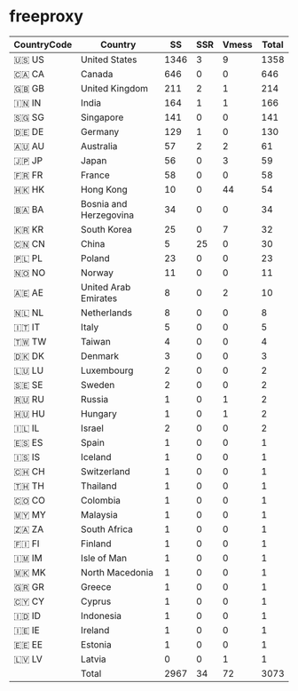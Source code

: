 # freeproxy

|CountryCode|Country|SS|SSR|Vmess|Total|
|  ----  | ----  |  ----  | ----  |  ----  | ----  |
|🇺🇸 US|United States|1346|3|9|1358|
|🇨🇦 CA|Canada|646|0|0|646|
|🇬🇧 GB|United Kingdom|211|2|1|214|
|🇮🇳 IN|India|164|1|1|166|
|🇸🇬 SG|Singapore|141|0|0|141|
|🇩🇪 DE|Germany|129|1|0|130|
|🇦🇺 AU|Australia|57|2|2|61|
|🇯🇵 JP|Japan|56|0|3|59|
|🇫🇷 FR|France|58|0|0|58|
|🇭🇰 HK|Hong Kong|10|0|44|54|
|🇧🇦 BA|Bosnia and Herzegovina|34|0|0|34|
|🇰🇷 KR|South Korea|25|0|7|32|
|🇨🇳 CN|China|5|25|0|30|
|🇵🇱 PL|Poland|23|0|0|23|
|🇳🇴 NO|Norway|11|0|0|11|
|🇦🇪 AE|United Arab Emirates|8|0|2|10|
|🇳🇱 NL|Netherlands|8|0|0|8|
|🇮🇹 IT|Italy|5|0|0|5|
|🇹🇼 TW|Taiwan|4|0|0|4|
|🇩🇰 DK|Denmark|3|0|0|3|
|🇱🇺 LU|Luxembourg|2|0|0|2|
|🇸🇪 SE|Sweden|2|0|0|2|
|🇷🇺 RU|Russia|1|0|1|2|
|🇭🇺 HU|Hungary|1|0|1|2|
|🇮🇱 IL|Israel|2|0|0|2|
|🇪🇸 ES|Spain|1|0|0|1|
|🇮🇸 IS|Iceland|1|0|0|1|
|🇨🇭 CH|Switzerland|1|0|0|1|
|🇹🇭 TH|Thailand|1|0|0|1|
|🇨🇴 CO|Colombia|1|0|0|1|
|🇲🇾 MY|Malaysia|1|0|0|1|
|🇿🇦 ZA|South Africa|1|0|0|1|
|🇫🇮 FI|Finland|1|0|0|1|
|🇮🇲 IM|Isle of Man|1|0|0|1|
|🇲🇰 MK|North Macedonia|1|0|0|1|
|🇬🇷 GR|Greece|1|0|0|1|
|🇨🇾 CY|Cyprus|1|0|0|1|
|🇮🇩 ID|Indonesia|1|0|0|1|
|🇮🇪 IE|Ireland|1|0|0|1|
|🇪🇪 EE|Estonia|1|0|0|1|
|🇱🇻 LV|Latvia|0|0|1|1|
||Total|2967|34|72|3073|
